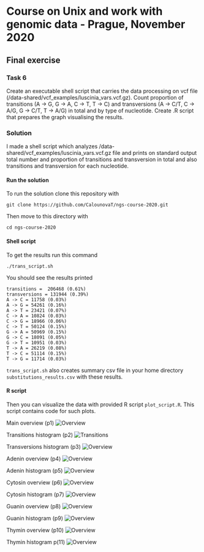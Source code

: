 # Course on Unix and work with genomic data - Prague, November 2020
## Final exercise
### Task 6
Create an executable shell script that carries the data processing on vcf file (/data-shared/vcf_examples/luscinia_vars.vcf.gz). 
Count proportion of transitions (A -> G, G -> A, C -> T, T -> C) and transversions (A -> C/T, C -> A/G, G -> C/T, T -> A/G) in total and by type of nucleotide.
Create .R script that prepares the graph visualising the results.

### Solution
I made a shell script which analyzes /data-shared/vcf_examples/luscinia_vars.vcf.gz file and prints on standard output total number and proportion of transitions and transversion in total and also transitions and transversion for each nucleotide.

#### Run the solution
To run the solution clone this repository with
~~~~
git clone https://github.com/CalounovaT/ngs-course-2020.git
~~~~
Then move to this directory with
~~~~
cd ngs-course-2020
~~~~

#### Shell script
To get the results run this command
~~~~
./trans_script.sh
~~~~
You should see the results printed
~~~~
transitions =  206468 (0.61%)
transversions = 131944 (0.39%)
A -> C = 11758 (0.03%)
A -> G = 54261 (0.16%)
A -> T = 23421 (0.07%)
C -> A = 10824 (0.03%)
C -> G = 18966 (0.06%)
C -> T = 50124 (0.15%)
G -> A = 50969 (0.15%)
G -> C = 18091 (0.05%)
G -> T = 10951 (0.03%)
T -> A = 26219 (0.08%)
T -> C = 51114 (0.15%)
T -> G = 11714 (0.03%)
~~~~
`trans_script.sh` also creates summary csv file in your home directory `substitutions_results.csv` with these results.

#### R script
Then you can visualize the data with provided R script `plot_script.R`.
This script contains code for such plots.

Main overview (p1)
![Overview](./plots/p1.png)

Transitions histogram (p2)
![Transitions](./plots/p2.png)

Transversions histogram (p3)
![Overview](./plots/p3.png)

Adenin overview (p4)
![Overview](./plots/p4.png)

Adenin histogram (p5)
![Overview](./plots/p5.png)

Cytosin overview (p6)
![Overview](./plots/p6.png)

Cytosin histogram (p7)
![Overview](./plots/p7.png)

Guanin overview (p8)
![Overview](./plots/p8.png)

Guanin histogram (p9)
![Overview](./plots/p9.png)

Thymin overview (p10)
![Overview](./plots/p10.png)

Thymin histogram p(11)
![Overview](./plots/p11.png)


